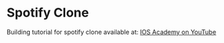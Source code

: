 # Spotify Clone

Building tutorial for spotify clone available at: [IOS Academy on YouTube](https://www.youtube.com/watch?v=gg8sG869Nvc&list=PL5PR3UyfTWve9ZC7Yws0x6EGjBO2FGr0o&index=1)
